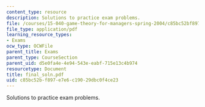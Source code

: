 ```yaml
---
content_type: resource
description: Solutions to practice exam problems.
file: /courses/15-040-game-theory-for-managers-spring-2004/c85bc52bf897e7e6c19029dbc0f4ce23_final_soln.pdf
file_type: application/pdf
learning_resource_types:
- Exams
ocw_type: OCWFile
parent_title: Exams
parent_type: CourseSection
parent_uid: d5e0fa4e-4e94-543e-eabf-715e13c4b974
resourcetype: Document
title: final_soln.pdf
uid: c85bc52b-f897-e7e6-c190-29dbc0f4ce23
---
```

Solutions to practice exam problems.

